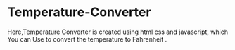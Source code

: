 # Temperature-Converter
Here,Temperature Converter is created using html css and javascript, which You can Use to convert the temperature to Fahrenheit . 
